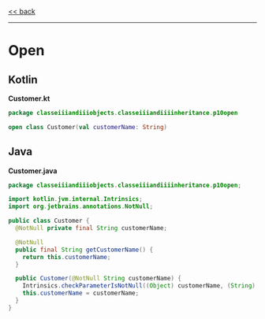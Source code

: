 
[<< back](https://github.com/tomasbjerre/yet-another-kotlin-vs-java-comparison)

-----------------------------

# Open

## Kotlin

**Customer.kt**

```kotlin
package classeiiiandiiiobjects.classeiiiandiiiinheritance.p10open

open class Customer(val customerName: String)
```

## Java

**Customer.java**

```java
package classeiiiandiiiobjects.classeiiiandiiiinheritance.p10open;

import kotlin.jvm.internal.Intrinsics;
import org.jetbrains.annotations.NotNull;

public class Customer {
  @NotNull private final String customerName;

  @NotNull
  public final String getCustomerName() {
    return this.customerName;
  }

  public Customer(@NotNull String customerName) {
    Intrinsics.checkParameterIsNotNull((Object) customerName, (String) "customerName");
    this.customerName = customerName;
  }
}

```
